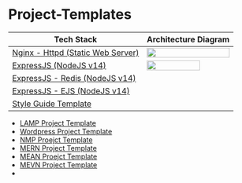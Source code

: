 # Project-Templates
| Tech Stack  | Architecture Diagram |
| ------------- | ------------- |
| [Nginx - Httpd (Static Web Server)](https://github.com/paulAlexSerban/template-nginx-httpd)  | <img src="https://github.com/paulAlexSerban/template-nginx-httpd/blob/main/wiki/architecture/architecture.png" width="100%"><img/>|
| [ExpressJS (NodeJS v14)](https://github.com/paulAlexSerban/template-nodejs-14)  | <img src="https://github.com/paulAlexSerban/template-nodejs-14/blob/main/wiki/architecture/architecture.png" width="80%"><img/> |
| [ExpressJS - Redis (NodeJS v14)](https://github.com/paulAlexSerban/template-nodejs-redis) | |
| [ExpressJS - EJS (NodeJS v14)](https://github.com/paulAlexSerban/ejs-template) | |
| [Style Guide Template](https://github.com/paulAlexSerban/style-guide-template) | |

- [LAMP Project Template]()
- [Wordpress Project Template]()
- [NMP Proejct Template]()
- [MERN Project Template]()
- [MEAN Proejct Template]()
- [MEVN Project Template]()
- 
